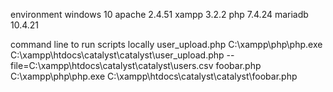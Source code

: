 environment
windows 10
apache 2.4.51
xampp 3.2.2
php  7.4.24
mariadb 10.4.21

command line to run scripts locally
user_upload.php
C:\xampp\php\php.exe C:\xampp\htdocs\catalyst\catalyst\user_upload.php  --file=C:\xampp\htdocs\catalyst\catalyst\users.csv 
foobar.php
C:\xampp\php\php.exe C:\xampp\htdocs\catalyst\catalyst\foobar.php  
